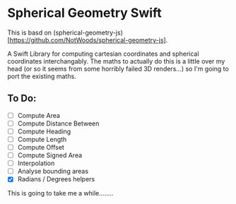 # Spherical Geometry Swift

This is basd on (spherical-geometry-js)[https://github.com/NotWoods/spherical-geometry-js].

A Swift Library for computing cartesian coordinates and spherical coordinates interchangably. The maths to actually do this is a little over my head (or so it seems from some horribly failed 3D renders...) so I'm going to port the existing maths.

## To Do:

- [ ] Compute Area
- [ ] Compute Distance Between
- [ ] Compute Heading
- [ ] Compute Length
- [ ] Compute Offset
- [ ] Compute Signed Area
- [ ] Interpolation
- [ ] Analyse bounding areas
- [x] Radians / Degrees helpers

This is going to take me a while........
